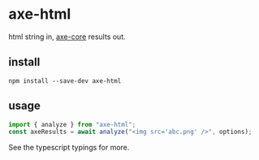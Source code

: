 # axe-html

html string in, [axe-core]() results out.

## install

`npm install --save-dev axe-html`

## usage

```ts
import { analyze } from "axe-html";
const axeResults = await analyze("<img src='abc.png' />", options);
```

See the typescript typings for more.

